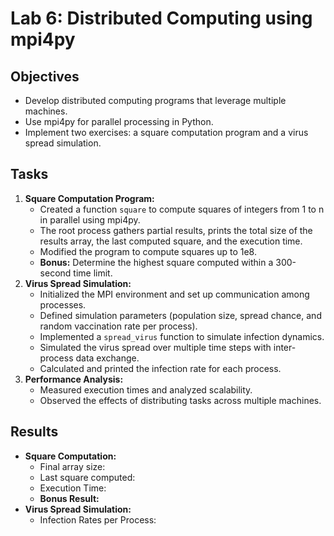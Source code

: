 # Lab 6: Distributed Computing using mpi4py

## Objectives
- Develop distributed computing programs that leverage multiple machines.
- Use mpi4py for parallel processing in Python.
- Implement two exercises: a square computation program and a virus spread simulation.

## Tasks
1. **Square Computation Program:**
   - Created a function `square` to compute squares of integers from 1 to n in parallel using mpi4py.
   - The root process gathers partial results, prints the total size of the results array, the last computed square, and the execution time.
   - Modified the program to compute squares up to 1e8.
   - **Bonus:** Determine the highest square computed within a 300-second time limit.
2. **Virus Spread Simulation:**
   - Initialized the MPI environment and set up communication among processes.
   - Defined simulation parameters (population size, spread chance, and random vaccination rate per process).
   - Implemented a `spread_virus` function to simulate infection dynamics.
   - Simulated the virus spread over multiple time steps with inter-process data exchange.
   - Calculated and printed the infection rate for each process.
3. **Performance Analysis:**
   - Measured execution times and analyzed scalability.
   - Observed the effects of distributing tasks across multiple machines.

## Results
- **Square Computation:**
  - Final array size: 
  - Last square computed: 
  - Execution Time: 
  - **Bonus Result:** 
- **Virus Spread Simulation:**
  - Infection Rates per Process: 
